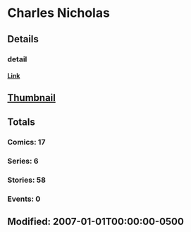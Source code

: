 # Charles  Nicholas 
## Details
### detail
#### [Link](http://marvel.com/comics/creators/1451/charles_nicholas?utm_campaign=apiRef&utm_source=225578a89fc76f3d20fbffda5d17a88d)
## [Thumbnail](http://i.annihil.us/u/prod/marvel/i/mg/b/40/image_not_available.jpg)
## Totals
### Comics: 17
### Series: 6
### Stories: 58
### Events: 0
## Modified: 2007-01-01T00:00:00-0500